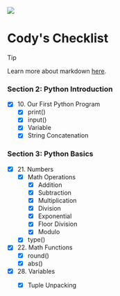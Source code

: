 ![](https://user-images.githubusercontent.com/76246537/218339633-d285c55c-5388-4c30-a38a-06cf3cbaee5d.png)

# Cody's Checklist

> [!TIP]
> Learn more about
> markdown [here](https://docs.github.com/en/get-started/writing-on-github/getting-started-with-writing-and-formatting-on-github/basic-writing-and-formatting-syntax).

### Section 2: Python Introduction

- [x] 10\. Our First Python Program
    - [x] print()
    - [x] input()
    - [x] Variable
    - [x] String Concatenation

### Section 3: Python Basics
- [x] 21\. Numbers
  - [x] Math Operations
    - [x] Addition
    - [x] Subtraction
    - [x] Multiplication
    - [x] Division
    - [x] Exponential
    - [x] Floor Division
    - [x] Modulo 
  - [x] type() 
- [x] 22\. Math Functions
  - [x] round() 
  - [x] abs() 
- [x] 28\. Variables
  - [x] Tuple Unpacking


